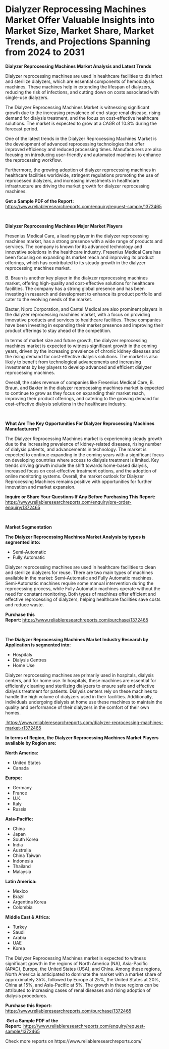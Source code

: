 <p><h1>Dialyzer Reprocessing Machines Market Offer Valuable Insights into Market Size, Market Share, Market Trends, and Projections Spanning from 2024 to 2031</h1></p><p><strong>Dialyzer Reprocessing Machines Market Analysis and Latest Trends</strong></p>
<p><p>Dialyzer reprocessing machines are used in healthcare facilities to disinfect and sterilize dialyzers, which are essential components of hemodialysis machines. These machines help in extending the lifespan of dialyzers, reducing the risk of infections, and cutting down on costs associated with single-use dialyzers.</p><p>The Dialyzer Reprocessing Machines Market is witnessing significant growth due to the increasing prevalence of end-stage renal disease, rising demand for dialysis treatment, and the focus on cost-effective healthcare solutions. The market is expected to grow at a CAGR of 10.8% during the forecast period.</p><p>One of the latest trends in the Dialyzer Reprocessing Machines Market is the development of advanced reprocessing technologies that offer improved efficiency and reduced processing times. Manufacturers are also focusing on introducing user-friendly and automated machines to enhance the reprocessing workflow.</p><p>Furthermore, the growing adoption of dialyzer reprocessing machines in healthcare facilities worldwide, stringent regulations promoting the use of reprocessed dialyzers, and increasing investments in healthcare infrastructure are driving the market growth for dialyzer reprocessing machines.</p></p>
<p><strong>Get a Sample PDF of the Report:&nbsp;</strong> <a href="https://www.reliableresearchreports.com/enquiry/request-sample/1372465">https://www.reliableresearchreports.com/enquiry/request-sample/1372465</a></p>
<p>&nbsp;</p>
<p><strong>Dialyzer Reprocessing Machines Major Market Players</strong></p>
<p><p>Fresenius Medical Care, a leading player in the dialyzer reprocessing machines market, has a strong presence with a wide range of products and services. The company is known for its advanced technology and innovative solutions in the healthcare industry. Fresenius Medical Care has been focusing on expanding its market reach and improving its product offerings, which has contributed to its steady growth in the dialyzer reprocessing machines market.</p><p>B. Braun is another key player in the dialyzer reprocessing machines market, offering high-quality and cost-effective solutions for healthcare facilities. The company has a strong global presence and has been investing in research and development to enhance its product portfolio and cater to the evolving needs of the market.</p><p>Baxter, Nipro Corporation, and Cantel Medical are also prominent players in the dialyzer reprocessing machines market, with a focus on providing innovative products and services to healthcare facilities. These companies have been investing in expanding their market presence and improving their product offerings to stay ahead of the competition.</p><p>In terms of market size and future growth, the dialyzer reprocessing machines market is expected to witness significant growth in the coming years, driven by the increasing prevalence of chronic kidney diseases and the rising demand for cost-effective dialysis solutions. The market is also likely to benefit from technological advancements and increasing investments by key players to develop advanced and efficient dialyzer reprocessing machines.</p><p>Overall, the sales revenue of companies like Fresenius Medical Care, B. Braun, and Baxter in the dialyzer reprocessing machines market is expected to continue to grow as they focus on expanding their market reach, improving their product offerings, and catering to the growing demand for cost-effective dialysis solutions in the healthcare industry.</p></p>
<p>&nbsp;</p>
<p><strong>What Are The Key Opportunities For Dialyzer Reprocessing Machines Manufacturers?</strong></p>
<p><p>The Dialyzer Reprocessing Machines market is experiencing steady growth due to the increasing prevalence of kidney-related diseases, rising number of dialysis patients, and advancements in technology. The market is expected to continue expanding in the coming years with a significant focus on developing countries where access to dialysis treatment is limited. Key trends driving growth include the shift towards home-based dialysis, increased focus on cost-effective treatment options, and the adoption of online monitoring systems. Overall, the market outlook for Dialyzer Reprocessing Machines remains positive with opportunities for further innovation and market expansion.</p></p>
<p><strong>Inquire or Share Your Questions If Any Before Purchasing This Report:</strong> <a href="https://www.reliableresearchreports.com/enquiry/pre-order-enquiry/1372465">https://www.reliableresearchreports.com/enquiry/pre-order-enquiry/1372465</a></p>
<p>&nbsp;</p>
<p><strong>Market Segmentation</strong></p>
<p><strong>The Dialyzer Reprocessing Machines Market Analysis by types is segmented into:</strong></p>
<p><ul><li>Semi-Automatic</li><li>Fully Automatic</li></ul></p>
<p><p>Dialyzer reprocessing machines are used in healthcare facilities to clean and sterilize dialyzers for reuse. There are two main types of machines available in the market: Semi-Automatic and Fully Automatic machines. Semi-Automatic machines require some manual intervention during the reprocessing process, while Fully Automatic machines operate without the need for constant monitoring. Both types of machines offer efficient and effective reprocessing of dialyzers, helping healthcare facilities save costs and reduce waste.</p></p>
<p><strong>Purchase this Report:&nbsp;</strong><a href="https://www.reliableresearchreports.com/purchase/1372465">https://www.reliableresearchreports.com/purchase/1372465</a></p>
<p>&nbsp;</p>
<p><strong>The Dialyzer Reprocessing Machines Market Industry Research by Application is segmented into:</strong></p>
<p><ul><li>Hospitals</li><li>Dialysis Centres</li><li>Home Use</li></ul></p>
<p><p>Dialyzer reprocessing machines are primarily used in hospitals, dialysis centers, and for home use. In hospitals, these machines are essential for efficiently cleaning and sterilizing dialyzers to ensure safe and effective dialysis treatment for patients. Dialysis centers rely on these machines to handle the high volume of dialyzers used in their facilities. Additionally, individuals undergoing dialysis at home use these machines to maintain the quality and performance of their dialyzers in the comfort of their own homes.</p></p>
<p><a href="https://www.reliableresearchreports.com/dialyzer-reprocessing-machines-market-r1372465">&nbsp;https://www.reliableresearchreports.com/dialyzer-reprocessing-machines-market-r1372465</a></p>
<p><strong>In terms of Region, the Dialyzer Reprocessing Machines Market Players available by Region are:</strong></p>
<p>
    <p> <strong> North America: </strong>
        <ul>
            <li>United States</li>
            <li>Canada</li>
        </ul>
        </p> 
    <p> <strong> Europe: </strong>
        <ul>
            <li>Germany</li>
            <li>France</li>
            <li>U.K.</li>
            <li>Italy</li>
            <li>Russia</li>
        </ul>
        </p> 
    <p> <strong> Asia-Pacific: </strong>
        <ul>
            <li>China</li>
            <li>Japan</li>
            <li>South Korea</li>
            <li>India</li>
            <li>Australia</li>
            <li>China Taiwan</li>
            <li>Indonesia</li>
            <li>Thailand</li>
            <li>Malaysia</li>
        </ul>
        </p> 
    <p> <strong> Latin America: </strong>
        <ul>
            <li>Mexico</li>
            <li>Brazil</li>
            <li>Argentina Korea</li>
            <li>Colombia</li>
        </ul>
        </p> 
    <p> <strong> Middle East & Africa: </strong>
        <ul>
            <li>Turkey</li>
            <li>Saudi</li>
            <li>Arabia</li>
            <li>UAE</li>
            <li>Korea</li>
        </ul>
    </p>
    </p>
<p><p>The Dialyzer Reprocessing Machines market is expected to witness significant growth in the regions of North America (NA), Asia-Pacific (APAC), Europe, the United States (USA), and China. Among these regions, North America is anticipated to dominate the market with a market share of approximately 35%, followed by Europe at 25%, the United States at 20%, China at 15%, and Asia-Pacific at 5%. The growth in these regions can be attributed to increasing cases of renal diseases and rising adoption of dialysis procedures.</p></p>
<p><strong>Purchase this Report: </strong><a href="https://www.reliableresearchreports.com/purchase/1372465">https://www.reliableresearchreports.com/purchase/1372465</a></p>
<p>&nbsp;<strong>Get a Sample PDF of the Report:&nbsp;&nbsp;</strong><a href="https://www.reliableresearchreports.com/enquiry/request-sample/1372465">https://www.reliableresearchreports.com/enquiry/request-sample/1372465</a></p>
<p><strong></strong></p>
<p>Check more reports on https://www.reliableresearchreports.com/</p>